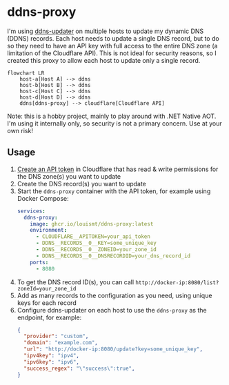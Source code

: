 # ddns-proxy

I'm using [ddns-updater](https://github.com/qdm12/ddns-updater) on multiple hosts to update my dynamic DNS (DDNS) records. Each host needs to update a single DNS record, but to do so they need to have an API key with full access to the entire DNS zone (a limitation of the Cloudflare API). This is not ideal for security reasons, so I created this proxy to allow each host to update only a single record.

```mermaid
flowchart LR
    host-a[Host A] --> ddns
    host-b[Host B] --> ddns
    host-c[Host C] --> ddns
    host-d[Host D] --> ddns
    ddns[ddns-proxy] --> cloudflare[Cloudflare API]
```

Note: this is a hobby project, mainly to play around with .NET Native AOT. I'm using it internally only, so security is not a primary concern. Use at your own risk!

## Usage

1. [Create an API token](https://developers.cloudflare.com/fundamentals/api/get-started/create-token/) in Cloudflare that has read & write permissions for the DNS zone(s) you want to update
1. Create the DNS record(s) you want to update
1. Start the `ddns-proxy` container with the API token, for example using Docker Compose:
   ```yaml
   services:
     ddns-proxy:
       image: ghcr.io/louismt/ddns-proxy:latest
       environment:
         - CLOUDFLARE__APITOKEN=your_api_token
         - DDNS__RECORDS__0__KEY=some_unique_key
         - DDNS__RECORDS__0__ZONEID=your_zone_id
         - DDNS__RECORDS__0__DNSRECORDID=your_dns_record_id
       ports:
         - 8080
   ```
1. To get the DNS record ID(s), you can call `http://docker-ip:8080/list?zoneId=your_zone_id`
1. Add as many records to the configuration as you need, using unique keys for each record
1. Configure ddns-updater on each host to use the `ddns-proxy` as the endpoint, for example:
   ```json
   {
     "provider": "custom",
     "domain": "example.com",
     "url": "http://docker-ip:8080/update?key=some_unique_key",
     "ipv4key": "ipv4",
     "ipv6key": "ipv6",
     "success_regex": "\"success\":true",
   }
   ```
